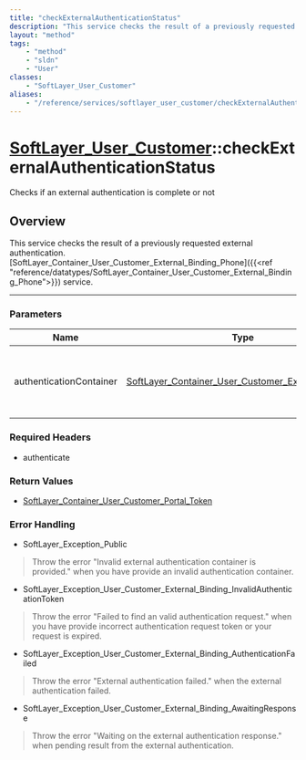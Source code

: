 ```yaml
---
title: "checkExternalAuthenticationStatus"
description: "This service checks the result of a previously requested external authentication. [SoftLayer_Container_User_Customer_Ext... "
layout: "method"
tags:
    - "method"
    - "sldn"
    - "User"
classes:
    - "SoftLayer_User_Customer"
aliases:
    - "/reference/services/softlayer_user_customer/checkExternalAuthenticationStatus"
---
```

# [SoftLayer_User_Customer](/reference/services/SoftLayer_User_Customer)::checkExternalAuthenticationStatus


Checks if an external authentication is complete or not


## Overview 
This service checks the result of a previously requested external authentication. [SoftLayer_Container_User_Customer_External_Binding_Phone]({{<ref "reference/datatypes/SoftLayer_Container_User_Customer_External_Binding_Phone">}}) service. 

-----

### Parameters 
|Name | Type | Description |
| --- | --- | --- |
|authenticationContainer| <a href='/reference/datatypes/SoftLayer_Container_User_Customer_External_Binding'>SoftLayer_Container_User_Customer_External_Binding </a>| The authentication container with the external authentication information.|


### Required Headers
* authenticate


### Return Values
* <a href='/reference/datatypes/SoftLayer_Container_User_Customer_Portal_Token'>SoftLayer_Container_User_Customer_Portal_Token </a>



### Error Handling

* SoftLayer_Exception_Public 

> Throw the error "Invalid external authentication container is provided." when you have provide an invalid authentication container. 

* SoftLayer_Exception_User_Customer_External_Binding_InvalidAuthenticationToken 

> Throw the error "Failed to find an valid authentication request." when you have provide incorrect authentication request token or your request is expired. 

* SoftLayer_Exception_User_Customer_External_Binding_AuthenticationFailed 

> Throw the error "External authentication failed." when the external authentication failed. 

* SoftLayer_Exception_User_Customer_External_Binding_AwaitingResponse 

> Throw the error "Waiting on the external authentication response." when pending result from the external authentication. 



